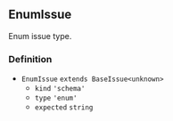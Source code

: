 EnumIssue
---------

Enum issue type.

### Definition

*   `EnumIssue` `extends BaseIssue<unknown>`
    *   `kind` `'schema'`
    *   `type` `'enum'`
    *   `expected` `string`